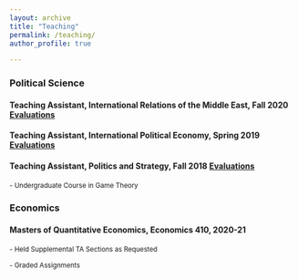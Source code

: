 ```yaml
---
layout: archive
title: "Teaching"
permalink: /teaching/
author_profile: true

---
```




### Political Science


#### Teaching Assistant, International Relations of the Middle East,  Fall 2020 [Evaluations](https://www.dropbox.com/sh/nqdix4fu93ipv75/AAD3M2WF-ZMH42sWPDeeyZina?dl=0)


#### Teaching Assistant, International Political Economy,  Spring 2019 [Evaluations](https://www.dropbox.com/sh/7trxpp8s9jamqqs/AAB-y1nIpeUsAsR_2j3_7uOea?dl=0)

#### Teaching Assistant, Politics and Strategy,  Fall 2018 [Evaluations](https://www.dropbox.com/sh/e96d1fpjwh4boct/AAAQk9sZOaQcl7wnWu0KSaF6a?dl=0)

<sub>- Undergraduate Course in Game Theory</sub>

### Economics

#### Masters of Quantitative Economics, Economics 410, 2020-21

<sub>- Held Supplemental TA Sections as Requested   </sub>

<sub>- Graded Assignments   </sub>

